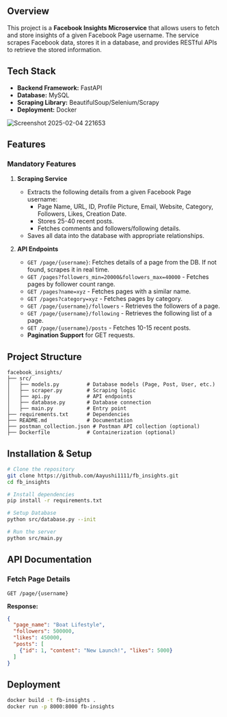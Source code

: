 

## Overview
This project is a **Facebook Insights Microservice** that allows users to fetch and store insights of a given Facebook Page username. The service scrapes Facebook data, stores it in a database, and provides RESTful APIs to retrieve the stored information.

## Tech Stack
- **Backend Framework:** FastAPI
- **Database:** MySQL
- **Scraping Library:** BeautifulSoup/Selenium/Scrapy
- **Deployment:** Docker 

![Screenshot 2025-02-04 221653](https://github.com/user-attachments/assets/8283e185-fc4b-4ea5-b7b3-2eb1fce92874)

## Features

### Mandatory Features
1. **Scraping Service**
   - Extracts the following details from a given Facebook Page username:
     - Page Name, URL, ID, Profile Picture, Email, Website, Category, Followers, Likes, Creation Date.
     - Stores 25-40 recent posts.
     - Fetches comments and followers/following details.
   - Saves all data into the database with appropriate relationships.

2. **API Endpoints**
   - `GET /page/{username}`: Fetches details of a page from the DB. If not found, scrapes it in real time.
   - `GET /pages?followers_min=20000&followers_max=40000` - Fetches pages by follower count range.
   - `GET /pages?name=xyz` - Fetches pages with a similar name.
   - `GET /pages?category=xyz` - Fetches pages by category.
   - `GET /page/{username}/followers` - Retrieves the followers of a page.
   - `GET /page/{username}/following` - Retrieves the following list of a page.
   - `GET /page/{username}/posts` - Fetches 10-15 recent posts.
   - **Pagination Support** for GET requests.


## Project Structure
```
facebook_insights/
├── src/
│   ├── models.py         # Database models (Page, Post, User, etc.)
│   ├── scraper.py        # Scraping logic
│   ├── api.py            # API endpoints
│   ├── database.py       # Database connection
│   ├── main.py           # Entry point
├── requirements.txt      # Dependencies
├── README.md             # Documentation
├── postman_collection.json # Postman API collection (optional)
├── Dockerfile            # Containerization (optional)
```

## Installation & Setup
```bash
# Clone the repository
git clone https://github.com/Aayushi1111/fb_insights.git
cd fb_insights

# Install dependencies
pip install -r requirements.txt

# Setup Database
python src/database.py --init

# Run the server
python src/main.py
```

## API Documentation
### Fetch Page Details
```http
GET /page/{username}
```
**Response:**
```json
{
  "page_name": "Boat Lifestyle",
  "followers": 500000,
  "likes": 450000,
  "posts": [
    {"id": 1, "content": "New Launch!", "likes": 5000}
  ]
}
```

## Deployment

```bash
docker build -t fb-insights .
docker run -p 8000:8000 fb-insights
```

